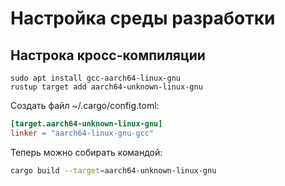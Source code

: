 # Настройка среды разработки

## Настрока кросс-компиляции

```nu
sudo apt install gcc-aarch64-linux-gnu
rustup target add aarch64-unknown-linux-gnu
```

Создать файл ~/.cargo/config.toml:

```toml
[target.aarch64-unknown-linux-gnu]
linker = "aarch64-linux-gnu-gcc"
```

Теперь можно собирать командой:

```bash
cargo build --target=aarch64-unknown-linux-gnu
```
